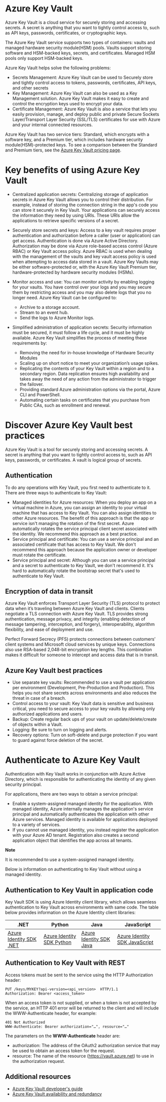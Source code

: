 # Azure Key Vault

Azure Key Vault is a cloud service for securely storing and accessing secrets. A secret is anything that you want to tightly control access to, such as API keys, passwords, certificates, or cryptographic keys.

The Azure Key Vault service supports two types of containers: vaults and managed hardware security module(HSM) pools. Vaults support storing software and HSM-backed keys, secrets, and certificates. Managed HSM pools only support HSM-backed keys.

Azure Key Vault helps solve the following problems:

- Secrets Management: Azure Key Vault can be used to Securely store and tightly control access to tokens, passwords, certificates, API keys, and other secrets
- Key Management: Azure Key Vault can also be used as a Key Management solution. Azure Key Vault makes it easy to create and control the encryption keys used to encrypt your data.
- Certificate Management: Azure Key Vault is also a service that lets you easily provision, manage, and deploy public and private Secure Sockets Layer/Transport Layer Security (SSL/TLS) certificates for use with Azure and your internal connected resources.

Azure Key Vault has two service tiers: Standard, which encrypts with a software key, and a Premium tier, which includes hardware security module(HSM)-protected keys. To see a comparison between the Standard and Premium tiers, see the [Azure Key Vault pricing page](https://azure.microsoft.com/pricing/details/key-vault/).


# Key benefits of using Azure Key Vault

- Centralized application secrets: Centralizing storage of application secrets in Azure Key Vault allows you to control their distribution. For example, instead of storing the connection string in the app's code you can store it securely in Key Vault. Your applications can securely access the information they need by using URIs. These URIs allow the applications to retrieve specific versions of a secret.

- Securely store secrets and keys: Access to a key vault requires proper authentication and authorization before a caller (user or application) can get access. Authentication is done via Azure Active Directory. Authorization may be done via Azure role-based access control (Azure RBAC) or Key Vault access policy. Azure RBAC is used when dealing with the management of the vaults and key vault access policy is used when attempting to access data stored in a vault. Azure Key Vaults may be either software-protected or, with the Azure Key Vault Premium tier, hardware-protected by hardware security modules (HSMs).

- Monitor access and use: You can monitor activity by enabling logging for your vaults. You have control over your logs and you may secure them by restricting access and you may also delete logs that you no longer need. Azure Key Vault can be configured to:
  - Archive to a storage account.
  - Stream to an event hub.
  - Send the logs to Azure Monitor logs.

- Simplified administration of application secrets: Security information must be secured, it must follow a life cycle, and it must be highly available. Azure Key Vault simplifies the process of meeting these requirements by:
  - Removing the need for in-house knowledge of Hardware Security Modules
  - Scaling up on short notice to meet your organization’s usage spikes.
  - Replicating the contents of your Key Vault within a region and to a secondary region. Data replication ensures high availability and takes away the need of any action from the administrator to trigger the failover.
  - Providing standard Azure administration options via the portal, Azure CLI and PowerShell.
  - Automating certain tasks on certificates that you purchase from Public CAs, such as enrollment and renewal.

# Discover Azure Key Vault best practices

Azure Key Vault is a tool for securely storing and accessing secrets. A secret is anything that you want to tightly control access to, such as API keys, passwords, or certificates. A vault is logical group of secrets.


## Authentication

To do any operations with Key Vault, you first need to authenticate to it. There are three ways to authenticate to Key Vault:

- Managed identities for Azure resources: When you deploy an app on a virtual machine in Azure, you can assign an identity to your virtual machine that has access to Key Vault. You can also assign identities to other Azure resources. The benefit of this approach is that the app or service isn't managing the rotation of the first secret. Azure automatically rotates the service principal client secret associated with the identity. We recommend this approach as a best practice.
- Service principal and certificate: You can use a service principal and an associated certificate that has access to Key Vault. We don't recommend this approach because the application owner or developer must rotate the certificate.
- Service principal and secret: Although you can use a service principal and a secret to authenticate to Key Vault, we don't recommend it. It's hard to automatically rotate the bootstrap secret that's used to authenticate to Key Vault.


## Encryption of data in transit

Azure Key Vault enforces Transport Layer Security (TLS) protocol to protect data when it’s traveling between Azure Key Vault and clients. Clients negotiate a TLS connection with Azure Key Vault. TLS provides strong authentication, message privacy, and integrity (enabling detection of message tampering, interception, and forgery), interoperability, algorithm flexibility, and ease of deployment and use.

Perfect Forward Secrecy (PFS) protects connections between customers’ client systems and Microsoft cloud services by unique keys. Connections also use RSA-based 2,048-bit encryption key lengths. This combination makes it difficult for someone to intercept and access data that is in transit.


## Azure Key Vault best practices

- Use separate key vaults: Recommended to use a vault per application per environment (Development, Pre-Production and Production). This helps you not share secrets across environments and also reduces the threat in case of a breach.
- Control access to your vault: Key Vault data is sensitive and business critical, you need to secure access to your key vaults by allowing only authorized applications and users.
- Backup: Create regular back ups of your vault on update/delete/create of objects within a Vault.
- Logging: Be sure to turn on logging and alerts.
- Recovery options: Turn on soft-delete and purge protection if you want to guard against force deletion of the secret.


# Authenticate to Azure Key Vault

Authentication with Key Vault works in conjunction with Azure Active Directory, which is responsible for authenticating the identity of any given security principal.

For applications, there are two ways to obtain a service principal:

- Enable a system-assigned managed identity for the application. With managed identity, Azure internally manages the application's service principal and automatically authenticates the application with other Azure services. Managed identity is available for applications deployed to a variety of services.
- If you cannot use managed identity, you instead register the application with your Azure AD tenant. Registration also creates a second application object that identifies the app across all tenants.

**Note**

It is recommended to use a system-assigned managed identity.

Below is information on authenticating to Key Vault without using a managed identity.


## Authentication to Key Vault in application code

Key Vault SDK is using Azure Identity client library, which allows seamless authentication to Key Vault across environments with same code. The table below provides information on the Azure Identity client libraries:

| .NET                    	| Python                    	| Java                    	| JavaScript                    	|
|-------------------------	|---------------------------	|-------------------------	|-------------------------------	|
| [Azure Identity SDK .NET](https://docs.microsoft.com/en-us/dotnet/api/overview/azure/identity-readme) 	| [Azure Identity SDK Python](https://docs.microsoft.com/en-us/python/api/overview/azure/identity-readme) 	| [Azure Identity SDK Java](https://docs.microsoft.com/en-us/java/api/overview/azure/identity-readme) 	| [Azure Identity SDK JavaScript](https://docs.microsoft.com/en-us/javascript/api/overview/azure/identity-readme) 	|


## Authentication to Key Vault with REST

Access tokens must be sent to the service using the HTTP Authorization header:

```http
PUT /keys/MYKEY?api-version=<api_version>  HTTP/1.1  
Authorization: Bearer <access_token>
```

When an access token is not supplied, or when a token is not accepted by the service, an HTTP 401 error will be returned to the client and will include the WWW-Authenticate header, for example:

```http
401 Not Authorized  
WWW-Authenticate: Bearer authorization="…", resource="…"
```

The parameters on the **WWW-Authenticate** header are:

- authorization: The address of the OAuth2 authorization service that may be used to obtain an access token for the request.
- resource: The name of the resource (https://vault.azure.net) to use in the authorization request.

## Additional resources

- [Azure Key Vault developer's guide](https://docs.microsoft.com/en-us/azure/key-vault/general/developers-guide)
- [Azure Key Vault availability and redundancy](https://docs.microsoft.com/en-us/azure/key-vault/general/disaster-recovery-guidance)

